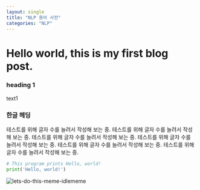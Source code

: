 ```yaml
---
layout: single
title: "NLP 용어 사전"
categories: "NLP"
---
```


# Hello world, this is my first blog post. 

### heading 1

text1

### 한글 헤딩

테스트를 위해 글자 수를 늘려서 작성해 보는 중. 테스트를 위해 글자 수를 늘려서 작성해 보는 중. 테스트를 위해 글자 수를 늘려서 작성해 보는 중. 테스트를 위해 글자 수를 늘려서 작성해 보는 중. 테스트를 위해 글자 수를 늘려서 작성해 보는 중. 테스트를 위해 글자 수를 늘려서 작성해 보는 중.



```python
# This program prints Hello, world!
print('Hello, world!')
```


![lets-do-this-meme-idlememe]({{site.url}}/images/2023-01-30-first/lets-do-this-meme-idlememe.jpg)